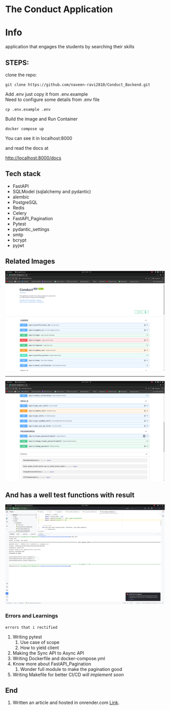# The Conduct Application

<b><h1>Info</h1></b>
application that engages the students by searching their skills

## STEPS:

clone the repo:

    git clone https://github.com/naveen-ravi2810/Conduct_Backend.git

Add .env just copy it from .env.example <br/>
Need to configure some details from .env file

    cp .env.example .env

Build the image and Run Container

    docker compose up

You can see it in localhost:8000

and read the docs at

<a href='http://localhost:8000/docs'>http://localhost:8000/docs</a>


## Tech stack

   - FastAPI
   - SQLModel (sqlalchemy and pydantic)
   - alembic
   - PostgreSQL
   - Redis
   - Celery
   - FastAPI_Pagination
   - Pytest
   - pydantic_settings
   - smtp
   - bcrypt
   - pyjwt

## Related Images
<img src="./Assets/Docs_Page1.png"/>
 <hr/>
<img src="./Assets/Docs_Page2.png"/>

## And has a well test functions with result 

<img src="./Assets/Test_Result.png"/>

### Errors and Learnings
`errors that i rectified`

1. Writing pytest
    1. Use case of scope
    2. How to yield client
2. Making the Sync API to Async API
3. Writing Dockerfile and docker-compose.yml  
4. Know more about FastAPI_Pagination
   1. Wonder full module to make the pagination good 
5. Writing Makefile for better CI/CD <i>will implement soon</i> 


## End 

1. Written an article and hosted in onrender.com <a href='https://naveenraviblogs.onrender.com/' target='_blank'>Link</a>. 
